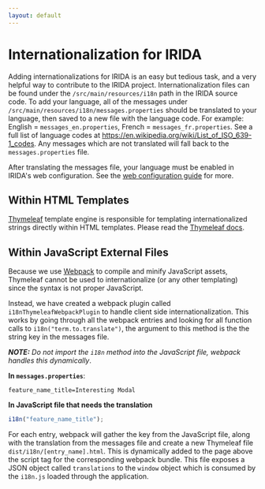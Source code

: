 ```yaml
---
layout: default
---
```


Internationalization for IRIDA
===============================

Adding internationalizations for IRIDA is an easy but tedious task, and a very helpful way to contribute to the IRIDA project.  Internationalization files can be found under the `/src/main/resources/i18n` path in the IRIDA source code.  To add your language, all of the messages under `/src/main/resources/i18n/messages.properties` should be translated to your language, then saved to a new file with the language code.  For example: English = `messages_en.properties`, French = `messages_fr.properties`.  See a full list of language codes at <https://en.wikipedia.org/wiki/List_of_ISO_639-1_codes>.  Any messages which are not translated will fall back to the `messages.properties` file.

After translating the messages file, your language must be enabled in IRIDA's web configuration.  See the [web configuration guide](../../../administrator/web#web-configuration) for more.

## Within HTML Templates

[Thymeleaf](https://www.thymeleaf.org) template engine is responsible for templating internationalized strings directly within HTML templates.  Please read the [Thymeleaf docs](https://www.thymeleaf.org/doc/tutorials/3.0/usingthymeleaf.html). 

## Within JavaScript External Files

 Because we use [Webpack](../webpack) to compile and minify JavaScript assets, Thymeleaf cannot be used to internationalize (or any other templating) since the syntax is not proper JavaScript.
 
 Instead, we have created a webpack plugin called `i18nThymeleafWebpackPlugin` to handle client side internationalization.  This works by going through all the webpack entries and looking for all function calls to `i18n("term.to.translate")`, the argument to this method is the the string key in the messages file.
 
 ***NOTE:** Do not import the `i18n` method into the JavaScript file, webpack handles this dynamically*.
 
 **In `messages.properties`**:
 
 ```
feature_name_title=Interesting Modal
 ```
 
 **In JavaScript file that needs the translation**
 ```js
 i18n("feature_name_title");
 ```
 
 For each entry, webpack will gather the key from the JavaScript file, along with the translation from the messages file and create a new Thymeleaf file `dist/i18n/[entry_name].html`.  This is dynamically added to the page above the script tag for the corresponding webpack bundle.  This file exposes a JSON object called `translations` to the `window` object which is consumed by the `i18n.js` loaded through the application.

